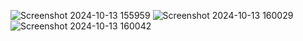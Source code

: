
![Screenshot 2024-10-13 155959](https://github.com/user-attachments/assets/2f95b49f-bd0d-43f9-8496-1b80ece7a6d0)
![Screenshot 2024-10-13 160029](https://github.com/user-attachments/assets/d2de56a6-1710-4c68-b93c-87100981ca3d)
![Screenshot 2024-10-13 160042](https://github.com/user-attachments/assets/8afe7598-341b-4f2d-bcbd-a5693a836e87)





